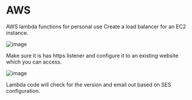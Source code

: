 # AWS
AWS lambda functions for personal use
Create a load balancer for an EC2 instance.

![image](https://user-images.githubusercontent.com/40475750/156501378-c6ab232c-fdb9-423a-96a5-2e1a4d3d55f6.png)


Make sure it is has https listener and configure it to an existing website which you can access.

![image](https://user-images.githubusercontent.com/40475750/156501322-23344ef8-6442-4921-a871-a1f8cecd0929.png)


Lambda code will check for the version and email out based on SES configuration. 
